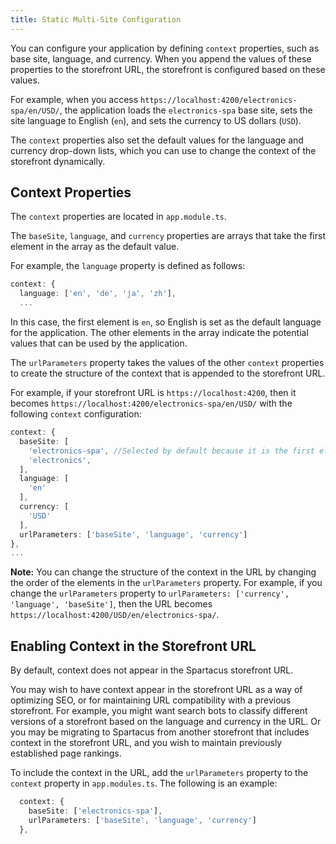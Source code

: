 ```yaml
---
title: Static Multi-Site Configuration
---
```


You can configure your application by defining `context` properties, such as base site, language, and currency. When you append the values of these properties to the storefront URL, the storefront is configured based on these values.

For example, when you access `https://localhost:4200/electronics-spa/en/USD/`, the application loads the `electronics-spa` base site, sets the site language to English (`en`), and sets the currency to US dollars (`USD`).

The `context` properties also set the default values for the language and currency drop-down lists, which you can use to change the context of the storefront dynamically.

## Context Properties

The `context` properties are located in `app.module.ts`.

The `baseSite`, `language`, and `currency` properties are arrays that take the first element in the array as the default value.

For example, the `language` property is defined as follows:

```typescript
context: {
  language: ['en', 'de', 'ja', 'zh'],
  ...
```

In this case, the first element is `en`, so English is set as the default language for the application. The other elements in the array indicate the potential values that can be used by the application.

The `urlParameters` property takes the values of the other `context` properties to create the structure of the context that is appended to the storefront URL.

For example, if your storefront URL is `https://localhost:4200`, then it becomes `https://localhost:4200/electronics-spa/en/USD/` with the following `context` configuration:

```typescript
context: {
  baseSite: [
    'electronics-spa', //Selected by default because it is the first element in the list
    'electronics',
  ],
  language: [
    'en'
  ],
  currency: [
    'USD'
  ],
  urlParameters: ['baseSite', 'language', 'currency']
},
...
```

**Note:** You can change the structure of the context in the URL by changing the order of the elements in the `urlParameters` property. For example, if you change the `urlParameters` property to `urlParameters: ['currency', 'language', 'baseSite']`, then the URL becomes `https://localhost:4200/USD/en/electronics-spa/`.

## Enabling Context in the Storefront URL

By default, context does not appear in the Spartacus storefront URL.

You may wish to have context appear in the storefront URL as a way of optimizing SEO, or for maintaining URL compatibility with a previous storefront. For example, you might want search bots to classify different versions of a storefront based on the language and currency in the URL. Or you may be migrating to Spartacus from another storefront that includes context in the storefront URL, and you wish to maintain previously established page rankings.

To include the context in the URL, add the `urlParameters` property to the `context` property in `app.modules.ts`. The following is an example:

```ts
  context: {
    baseSite: ['electronics-spa'],
    urlParameters: ['baseSite', 'language', 'currency']
  },
```
